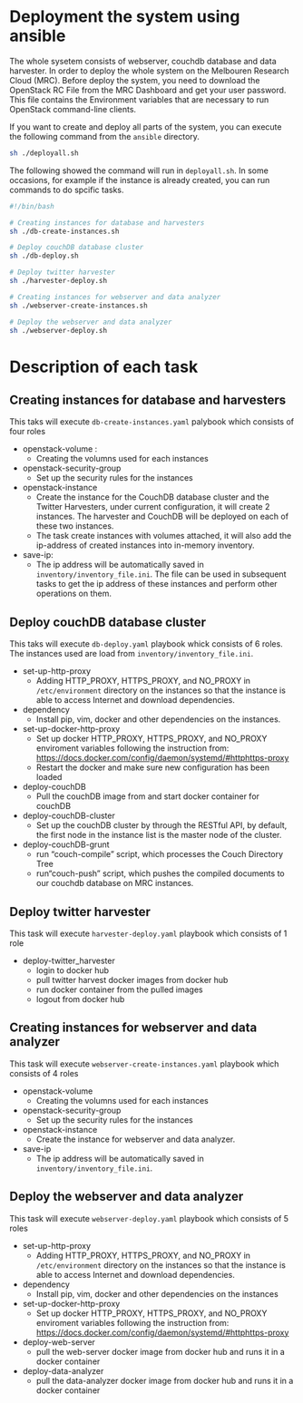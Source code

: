 # Deployment the system using ansible

The whole sysetem consists of webserver, couchdb database and data harvester. In order to deploy the whole system on the Melbouren Research Cloud (MRC). Before deploy the system, you need to download the OpenStack RC File from the MRC Dashboard and get your user password. This file contains the Environment variables that are necessary to run OpenStack command-line clients.

If you want to create and deploy all parts of the system, you can execute the following command from the ```ansible``` directory. 
```bash
sh ./deployall.sh
```
The following showed the command will run in ```deployall.sh```. In some occasions, for example if the instance is already created, you can run commands to do spcific tasks.
```bash
#!/bin/bash

# Creating instances for database and harvesters
sh ./db-create-instances.sh

# Deploy couchDB database cluster
sh ./db-deploy.sh

# Deploy twitter harvester
sh ./harvester-deploy.sh

# Creating instances for webserver and data analyzer
sh ./webserver-create-instances.sh

# Deploy the webserver and data analyzer
sh ./webserver-deploy.sh
```

# Description of each task
## Creating instances for database and harvesters
This taks will execute ```db-create-instances.yaml``` palybook which consists of four roles
-   openstack-volume : 
    -   Creating the volumns used for each instances
-   openstack-security-group
    -   Set up the security rules for the instances
-   openstack-instance
    -   Create the instance for the CouchDB database cluster and the Twitter Harvesters, under current configuration, it will create 2 instances. The harvester and CouchDB will be deployed on each of these two instances.
    -   The task create instances with volumes attached, it will also add the ip-address of created instances into in-memory inventory.
-   save-ip: 
    -   The ip address will be automatically saved in ```inventory/inventory_file.ini```. The file can be used in subsequent tasks to get the ip address of these instances and perform other operations on them.


## Deploy couchDB database cluster
This taks will execute ```db-deploy.yaml``` playbook whick consists of 6 roles. The instances used are load from ```inventory/inventory_file.ini```.
-   set-up-http-proxy
    - Adding HTTP_PROXY, HTTPS_PROXY, and NO_PROXY in ```/etc/environment``` directory on the instances so that the instance is able to access Internet and download dependencies.
- dependency
    - Install pip, vim, docker and other dependencies on the instances.
- set-up-docker-http-proxy
    - Set up docker HTTP_PROXY, HTTPS_PROXY, and NO_PROXY enviroment variables following the instruction from: https://docs.docker.com/config/daemon/systemd/#httphttps-proxy
    - Restart the docker and make sure new configuration has been loaded
- deploy-couchDB
    - Pull the couchDB image from and start docker container for couchDB
- deploy-couchDB-cluster
    - Set up the couchDB cluster by through the RESTful API, by default, the first node in the instance list is the master node of the cluster.
- deploy-couchDB-grunt
    - run “couch-compile” script, which processes the Couch Directory Tree
    - run“couch-push” script, which pushes the compiled documents to our couchdb database on MRC instances.

## Deploy twitter harvester
This task will execute ```harvester-deploy.yaml``` playbook which consists of 1 role
-   deploy-twitter_harvester
    - login to docker hub   
    - pull twitter harvest docker images from docker hub 
    - run docker container from the pulled images
    - logout from docker hub
    
## Creating instances for webserver and data analyzer
This task will execute ```webserver-create-instances.yaml``` playbook which consists of 4 roles
- openstack-volume
    - Creating the volumns used for each instances
- openstack-security-group
    - Set up the security rules for the instances
- openstack-instance
    - Create the instance for webserver and data analyzer.
- save-ip
    - The ip address will be automatically saved in ```inventory/inventory_file.ini```.

## Deploy the webserver and data analyzer
This task will execute ```webserver-deploy.yaml``` playbook which consists of 5 roles
- set-up-http-proxy
    - Adding HTTP_PROXY, HTTPS_PROXY, and NO_PROXY in ```/etc/environment``` directory on the instances so that the instance is able to access Internet and download dependencies.
- dependency
    - Install pip, vim, docker and other dependencies on the instances
- set-up-docker-http-proxy
    - Set up docker HTTP_PROXY, HTTPS_PROXY, and NO_PROXY enviroment variables following the instruction from: https://docs.docker.com/config/daemon/systemd/#httphttps-proxy
- deploy-web-server
    - pull the web-server docker image from docker hub and runs it in a docker container
- deploy-data-analyzer
    - pull the data-analyzer docker image from docker hub and runs it in a docker container



